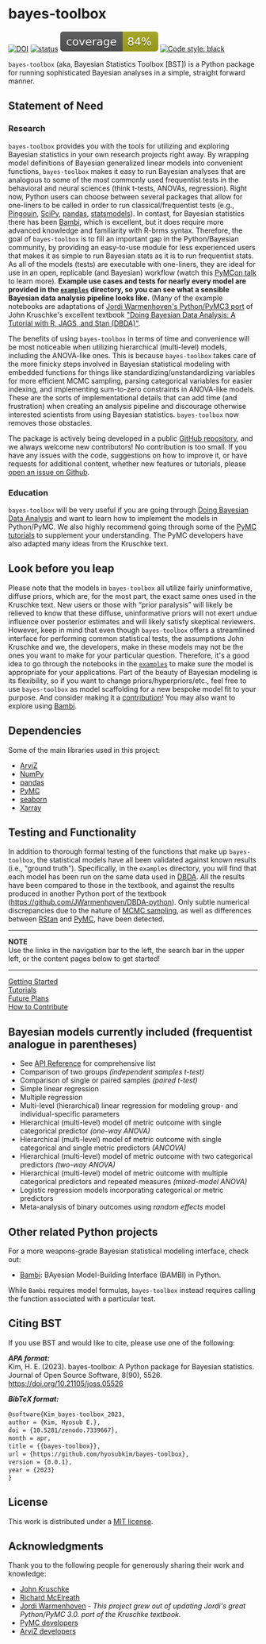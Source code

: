 # bayes-toolbox 

[![DOI](https://zenodo.org/badge/553182204.svg)](https://zenodo.org/badge/latestdoi/553182204)
[![status](https://joss.theoj.org/papers/1b7b8068a329b547e28d00da0ad790b2/status.svg)](https://joss.theoj.org/papers/1b7b8068a329b547e28d00da0ad790b2)
![coverage](coverage.svg)
[![Code style: black](https://img.shields.io/badge/code%20style-black-000000.svg)](https://github.com/psf/black)

`bayes-toolbox` (aka, Bayesian Statistics Toolbox [BST]) is a Python package for running sophisticated Bayesian analyses in a simple, straight forward manner. 

## Statement of Need 

### Research
`bayes-toolbox` provides you with the tools for utilizing and exploring Bayesian statistics in your own research projects right away. By wrapping model definitions of Bayesian generalized linear models into convenient functions, `bayes-toolbox` makes it easy to run Bayesian analyses that are analogous to some of the most commonly used frequentist tests in the behavioral and neural sciences (think t-tests, ANOVAs, regression). Right now, Python users can choose between several packages that allow for one-liners to be called in order to run classical/frequentist tests (e.g., [Pingouin](https://pingouin-stats.org/build/html/index.html#), [SciPy](https://scipy.org/), [pandas](https://pandas.pydata.org/), [statsmodels](https://www.statsmodels.org/stable/index.html)). In contast, for Bayesian statistics there has been [Bambi](https://bambinos.github.io/bambi/), which is excellent, but it does require more advanced knowledge and familiarity with R-brms syntax. Therefore, the goal of `bayes-toolbox` is to fill an important gap in the Python/Bayesian community, by providing an easy-to-use module for less experienced users that makes it as simple to run Bayesian stats as it is to run frequentist stats. As all of the models (tests) are executable with one-liners, they are ideal for use in an open, replicable (and Bayesian) workflow (watch this [PyMCon talk](https://www.youtube.com/watch?v=ElfToZ9EBpM) to learn more). **Example use cases and tests for nearly every model are provided in the [`examples`](https://github.com/hyosubkim/bayes-toolbox/tree/main/examples) directory, so you can see what a sensible Bayesian data analysis pipeline looks like.** (Many of the example notebooks are adaptations of [Jordi Warmenhoven's Python/PyMC3 port](https://github.com/JWarmenhoven/DBDA-python) of John Kruschke's excellent textbook ["Doing Bayesian Data Analysis: A Tutorial with R, JAGS, and Stan (DBDA)"](https://sites.google.com/site/doingbayesiandataanalysis/home?authuser=0).

The benefits of using `bayes-toolbox` in terms of time and convenience will be most noticeable when utilizing hierarchical (multi-level) models, including the ANOVA-like ones. This is because `bayes-toolbox` takes care of the more finicky steps involved in Bayesian statistical modeling with embedded functions for things like standardizing/unstandardizing variables for more efficient MCMC sampling, parsing categorical variables for easier indexing, and implementing sum-to-zero constraints in ANOVA-like models. These are the sorts of implementational details that can add time (and frustration) when creating an analysis pipeline and discourage otherwise interested scientists from using Bayesian statistics. `bayes-toolbox` now removes those obstacles. 

The package is actively being developed in a public [GitHub repository](https://github.com/hyosubkim/bayes-toolbox), and we always welcome new contributors! No contribution is too small. If you have any issues with the code, suggestions on how to improve it, or have requests for additional content, whether new features or tutorials, please [open an issue on Github](https://github.com/hyosubkim/bayes-toolbox/issues). 

### Education
`bayes-toolbox` will be very useful if you are going through [Doing Bayesian Data Analysis](https://sites.google.com/site/doingbayesiandataanalysis/home?authuser=0) and want to learn how to implement the models in Python/PyMC. We also highly recommend going through some of the [PyMC tutorials](https://www.pymc.io/projects/docs/en/stable/learn/core_notebooks/index.html) to supplement your understanding. The PyMC developers have also adapted many ideas from the Kruschke text. 

## Look before you leap
Please note that the models in `bayes-toolbox` all utilize fairly uninformative, diffuse priors, which are, for the most part, the exact same ones used in the Kruschke text. New users or those with “prior paralysis” will likely be relieved to know that these diffuse, uninformative priors will not exert undue influence over posterior estimates and will likely satisfy skeptical reviewers. However, keep in mind that even though `bayes-toolbox` offers a streamlined interface for performing common statistical tests, the assumptions John Kruschke and we, the developers, make in these models may not be the ones you want to make for your particular question. Therefore, it's a good idea to go through the notebooks in the [`examples`](https://github.com/hyosubkim/bayes-toolbox/tree/main/examples) to make sure the model is appropriate for your applications. Part of the beauty of Bayesian modeling is its flexibility, so if you want to change priors/hyperpriors/etc., feel free to use `bayes-toolbox` as model scaffolding for a new bespoke model fit to your purpose. And consider making it a [contribution](https://hyosubkim.github.io/bayes-toolbox/how-to-contribute/)! You may also want to explore using [Bambi](https://bambinos.github.io/bambi/). 

## Dependencies
Some of the main libraries used in this project:

- [ArviZ](https://arviz-devs.github.io/arviz/)
- [NumPy](https://numpy.org/)
- [pandas](https://pandas.pydata.org/)
- [PyMC](https://www.pymc.io/welcome.html)
- [seaborn](https://seaborn.pydata.org/)
- [Xarray](https://docs.xarray.dev/en/stable/)

## Testing and Functionality
In addition to thorough formal testing of the functions that make up `bayes-toolbox`, the statistical models have all been validated against known results (i.e., "ground truth"). Specifically, in the `examples` directory, you will find that each model has been run on the same data used in [DBDA](https://sites.google.com/site/doingbayesiandataanalysis/home?authuser=0). All the results have been compared to those in the textbook, and against the results produced in another Python port of the textbook (https://github.com/JWarmenhoven/DBDA-python). Only subtle numerical discrepancies due to the nature of [MCMC sampling](https://en.wikipedia.org/wiki/Markov_chain_Monte_Carlo), as well as differences between [RStan](https://cran.r-project.org/web/packages/rstan/vignettes/rstan.html) and [PyMC](https://www.pymc.io/welcome.html), have been detected. 


---
**NOTE**      
Use the links in the navigation bar to the left, the search bar in the upper left, or the content pages below to get started!  

---
[Getting Started](https://hyosubkim.github.io/bayes-toolbox/getting-started/)  
[Tutorials](https://hyosubkim.github.io/bayes-toolbox/tutorials/)  
[Future Plans](https://hyosubkim.github.io/bayes-toolbox/future-plans/)     
[How to Contribute](https://hyosubkim.github.io/bayes-toolbox/how-to-contribute/)

## Bayesian models currently included (frequentist analogue in parentheses)
- See [API Reference](https://hyosubkim.github.io/bayes-toolbox/reference) for comprehensive list
- Comparison of two groups *(independent samples t-test)*
- Comparison of single or paired samples *(paired t-test)*
- Simple linear regression
- Multiple regression
- Multi-level (hierarchical) linear regression for modeling group- and individual-specific parameters
- Hierarchical (multi-level) model of metric outcome with single categorical predictor *(one-way ANOVA)*
- Hierarchical (multi-level) model of metric outcome with single categorical and single metric predictors *(ANCOVA)*
- Hierarchical (multi-level) model of metric outcome with two categorical predictors *(two-way ANOVA)*
- Hierarchical (multi-level) model of metric outcome with multiple categorical predictors and repeated measures *(mixed-model ANOVA)*
- Logistic regression models incorporating categorical or metric predictors
- Meta-analysis of binary outcomes using *random effects* model

## Other related Python projects 
For a more weapons-grade Bayesian statistical modeling interface, check out:  

- [Bambi](https://github.com/bambinos/bambi): BAyesian Model-Building Interface (BAMBI) in Python.

While `Bambi` requires model formulas, `bayes-toolbox` instead requires calling the function associated with a particular test. 

## Citing BST
If you use BST and would like to cite, please use one of the following:

***APA format:***    
Kim, H. E. (2023). bayes-toolbox: A Python package for Bayesian statistics. Journal of Open Source Software, 8(90), 5526. https://doi.org/10.21105/joss.05526
    
***BibTeX format:***
```
@software{Kim_bayes-toolbox_2023,
author = {Kim, Hyosub E.},
doi = {10.5281/zenodo.7339667},
month = apr,
title = {{bayes-toolbox}},
url = {https://github.com/hyosubkim/bayes-toolbox},
version = {0.0.1},
year = {2023}
}
```

## License
This work is distributed under a [MIT license](https://github.com/hyosubkim/bayesian-statistics-toolbox/blob/main/LICENSE). 

## Acknowledgments
Thank you to the following people for generously sharing their work and knowledge:  
- [John Kruschke](https://jkkweb.sitehost.iu.edu/)  
- [Richard McElreath](https://xcelab.net/rm/)  
- [Jordi Warmenhoven](https://github.com/JWarmenhoven) - *This project grew out of updating Jordi's great Python/PyMC 3.0. port of the Kruschke textbook.*   
- [PyMC developers](https://github.com/pymc-devs/pymc)  
- [ArviZ developers](https://www.arviz.org/en/latest/our_team.html)  


